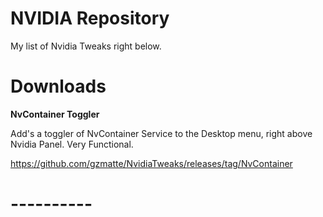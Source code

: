 # NVIDIA Repository
My list of Nvidia Tweaks right below.

# Downloads
**NvContainer Toggler**

Add's a toggler of NvContainer Service to the Desktop menu, right above Nvidia Panel. Very Functional.

https://github.com/gzmatte/NvidiaTweaks/releases/tag/NvContainer

# ----------
